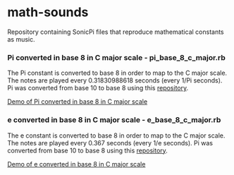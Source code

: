 # math-sounds
Repository containing SonicPi files that reproduce mathematical constants as music.

### Pi converted in base 8 in C major scale - pi_base_8_c_major.rb

The Pi constant is converted to base 8 in order to map to the C major scale. The notes are played every 0.31830988618 seconds (every 1/Pi seconds). Pi was converted from base 10 to base 8 using this [repository](https://github.com/nighthawk017/base-converter).

[Demo of Pi converted in base 8 in C major scale](https://youtu.be/4u5gcgbWBak) 

### e converted in base 8 in C major scale - e_base_8_c_major.rb

The e constant is converted to base 8 in order to map to the C major scale. The notes are played every 0.367 seconds (every 1/e seconds). Pi was converted from base 10 to base 8 using this [repository](https://github.com/nighthawk017/base-converter).

[Demo of e converted in base 8 in C major scale](https://youtu.be/fojD476qiKs) 
